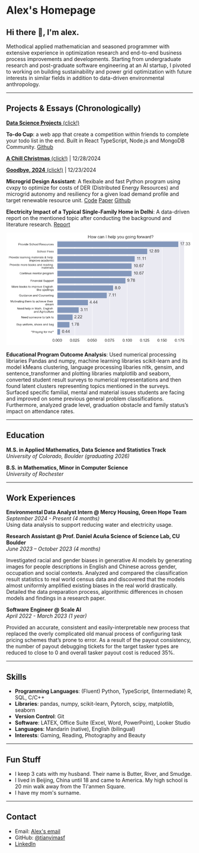 # Alex's Homepage

## Hi there 👋, I'm alex. 

Methodical applied mathematician and seasoned programmer with extensive experience in optimization research and end-to-end business process improvements and developments. Starting from undergraduate research and post-graduate software engineering at an AI startup, I pivoted to working on building sustainability and power grid optimization with future interests in similar fields in addition to data-driven environmental anthropology.

---

## Projects & Essays (Chronologically)

[**Data Science Projects** (click!)](notebooks/ai-for-good-projects.md)

**To-do Cup**: a web app that create a competition within friends to complete your todo list in the end. Built in React TypeScript, Node.js and MongoDB Community. [Github](https://github.com/tianyimasf/todo-cup)

[**A Chill Christmas** (click!)](notebooks/a_chill_christmas.md) \| 12/28/2024

[**Goodbye, 2024** (click!)](notebooks/end_of_year_reflection.md) \| 12/23/2024

**Microgrid Design Assistant**: A flexibale and fast Python program using cvxpy to optimize for costs of DER (Distributed Energy Resources) and microgrid autonomy and resiliency for a given load demand profile and target renewable resource unit. [Code](notebooks/microgrid-dev.html) [Paper](https://drive.google.com/file/d/1_ewfbdYHzW9uIgzbXxjGDslFlMExmi1N/view?usp=sharing) [Github](https://github.com/tianyimasf/microgrid-design-assistant)

**Electricity Impact of a Typical Single-Family Home in Delhi**: A data-driven report on the mentioned topic after conducting the background and literature research. [Report](https://drive.google.com/file/d/1CwOXd4A1G-ywm68rSRB1-0W4NzBqG49n/view?usp=sharing)

![student help](Images/student_help.png)

**Educational Program Outcome Analysis**: Used numerical processing libriaries Pandas and numpy, machine learning libraries scikit-learn and its model kMeans clustering, language processing libaries nltk, gensim, and sentence_transformer and plotting libraries matplotlib and seaborn, converted student result surveys to numerical representations and then found latent clusters representing topics mentioned in the surveys. Surfaced specific familial, mental and material issues students are facing and improved on some previous general problem classifications. Furthermore, analyzed grade level, graduation obstacle and family status’s impact on attendance rates. 

---

## Education

**M.S. in Applied Mathematics, Data Science and Statistics Track**  
_University of Colorado, Boulder (graduating 2026)_ 

**B.S. in Mathematics, Minor in Computer Science**  
_University of Rochester_  

---

##  Work Experiences

**Environmental Data Analyst Intern @ Mercy Housing, Green Hope Team**    
_September 2024 - Present (4 months)_  
Using data analysis to support reducing water and electricity usage.

**Research Assistant @ Prof. Daniel Acuña Science of Science Lab, CU Boulder**  
_June 2023 – October 2023 (4 months)_

Investigated racial and gender biases in generative AI models by generating images for people descriptions in English and Chinese across gender, occupation and social contexts. Analyzed and compared the classification result statistics to real world census data and discovered that the models almost uniformly amplified existing biases in the real world drastically. Detailed the data preparation process, algorithmic differences in chosen models and findings in a research paper.

**Software Engineer @ Scale AI**  
_April 2022 - March 2023 (1 year)_

Provided an accurate, consistent and easily-interpretable new process that replaced the overly complicated old manual process of configuring task pricing schemes that’s prone to error. As a result of the payout consistency, the number of payout debugging tickets for the target tasker types are reduced to close to 0 and overall tasker payout cost is reduced 35%.

---

##  Skills

- **Programming Languages**: (Fluent) Python, TypeScript, (Intermediate) R, SQL, C/C++ 
- **Libraries**: pandas, numpy, scikit-learn, Pytorch, scipy, matplotlib, seaborn
- **Version Control**: Git
- **Software**: LATEX, Office Suite (Excel, Word, PowerPoint), Looker Studio
- **Languages**: Mandarin (native), English (bilingual) 
- **Interests**: Gaming, Reading, Photography and Beauty

---

## Fun Stuff

- I keep 3 cats with my husband. Their name is Butter, River, and Smudge. 
- I lived in Beijing, China until 18 and came to America. My high school is 20 min walk away from the Ti'anmen Square.
- I have my mom's surname.

---

##  Contact

* Email: <a href="mailto:alex.ma@colorado.edu">Alex's email</a>
* GitHub: [@tianyimasf](https://github.com/tianyimasf)
* <a href="https://www.linkedin.com/in/alex-tianyi-ma/">LinkedIn</a>



